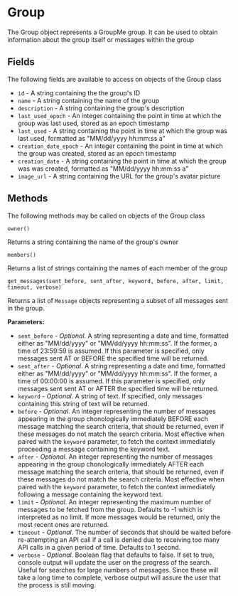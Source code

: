 # Group
The Group object represents a GroupMe group. It can be used to obtain information about the group itself or messages within the group

## Fields
The following fields are available to access on objects of the Group class
+ `id` - A string containing the the group's ID
+ `name` - A string containing the name of the group
+ `description` - A string containing the group's description
+ `last_used_epoch` - An integer containing the point in time at which the group was last used, stored as an epoch timestamp
+ `last_used` - A string containing the point in time at which the group was last used, formatted as "MM/dd/yyyy hh:mm:ss a"
+ `creation_date_epoch` - An integer containing the point in time at which the group was created, stored as an epoch timestamp
+ `creation_date` - A string containing the point in time at which the group was was created, formatted as "MM/dd/yyyy hh:mm:ss a"
+ `image_url` - A string containing the URL for the group's avatar picture

## Methods
The following methods may be called on objects of the Group class
```
owner()
```
Returns a string containing the name of the group's owner


```
members()
```
Returns a list of strings containing the names of each member of the group

```
get_messages(sent_before, sent_after, keyword, before, after, limit, timeout, verbose)
```
Returns a list of `Message` objects representing a subset of all messages sent in the group.

**Parameters:**
+ `sent_before` - *Optional*. A string representing a date and time, formatted either as "MM/dd/yyyy" or "MM/dd/yyyy hh:mm:ss". If the former, a time of 23:59:59 is assumed. If this
parameter is specified, only messages sent AT or BEFORE the specified time will be returned.
+ `sent_after` - *Optional*. A string representing a date and time, formatted either as "MM/dd/yyyy" or "MM/dd/yyyy hh:mm:ss". If the former, a time of 00:00:00 is assumed. If this
parameter is specified, only messages sent sent AT or AFTER the specified time will be returned.
+ `keyword` - *Optional*. A string of text. If specified, only messages containing this string of text will be returned.
+ `before` - *Optional*. An integer representing the number of messages appearing in the group chonologically immediately BEFORE each message matching the search criteria, that should 
be returned, even if these messages do not match the search criteria. Most effective when paired with the `keyword` parameter, to fetch the context immediately proceeding a message
containing the keyword text.
+ `after` - *Optional*. An integer representing the number of messages appearing in the group chonologically immediately AFTER each message matching the search criteria, that should 
be returned, even if these messages do not match the search criteria. Most effective when paired with the `keyword` parameter, to fetch the context immediately following a message
containing the keyword text.
+ `limit` - *Optional*.  An integer representing the maximum number of messages to be fetched from the group. Defaults to -1 which is interpreted as no limit. If more messages would
be returned, only the most recent ones are returned.
+ `timeout` - *Optional*. The number of seconds that should be waited before re-attempting an API call if a call is denied due to receiving too many API calls in a given period of
time. Defaults to 1 second.
+ `verbose` - *Optional*. Boolean flag that defaults to false. If set to true, console output will update the user on the progress of the search. Useful for searches for large numbers
of messages. Since these will take a long time to complete, verbose output will assure the user that the process is still moving.